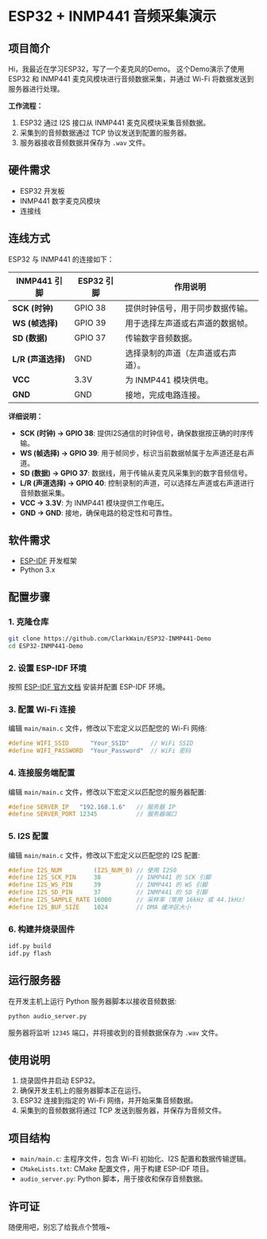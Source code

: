# ESP32 + INMP441 音频采集演示

## 项目简介
Hi，我最近在学习ESP32，写了一个麦克风的Demo。
这个Demo演示了使用 ESP32 和 INMP441 麦克风模块进行音频数据采集，并通过 Wi-Fi 将数据发送到服务器进行处理。

**工作流程：**
1. ESP32 通过 I2S 接口从 INMP441 麦克风模块采集音频数据。
2. 采集到的音频数据通过 TCP 协议发送到配置的服务器。
3. 服务器接收音频数据并保存为 `.wav` 文件。

## 硬件需求
- ESP32 开发板
- INMP441 数字麦克风模块
- 连接线

## 连线方式

ESP32 与 INMP441 的连接如下：

| INMP441 引脚 | ESP32 引脚  | 作用说明                                      |
|-------------|-------------|---------------------------------------------|
| **SCK (时钟)**  | GPIO 38     | 提供时钟信号，用于同步数据传输。                       |
| **WS (帧选择)** | GPIO 39     | 用于选择左声道或右声道的数据帧。                       |
| **SD (数据)**    | GPIO 37     | 传输数字音频数据。                                 |
| **L/R (声道选择)** | GND     | 选择录制的声道（左声道或右声道）。                      |
| **VCC**         | 3.3V        | 为 INMP441 模块供电。                              |
| **GND**         | GND         | 接地，完成电路连接。                                |

**详细说明：**

- **SCK (时钟) -> GPIO 38**: 提供I2S通信的时钟信号，确保数据按正确的时序传输。
- **WS (帧选择) -> GPIO 39**: 用于帧同步，标识当前数据帧属于左声道还是右声道。
- **SD (数据) -> GPIO 37**: 数据线，用于传输从麦克风采集到的数字音频信号。
- **L/R (声道选择) -> GPIO 40**: 控制录制的声道，可以选择左声道或右声道进行音频数据采集。
- **VCC -> 3.3V**: 为 INMP441 模块提供工作电压。
- **GND -> GND**: 接地，确保电路的稳定性和可靠性。

## 软件需求
- [ESP-IDF](https://github.com/espressif/esp-idf) 开发框架
- Python 3.x

## 配置步骤

### 1. 克隆仓库
```bash
git clone https://github.com/ClarkWain/ESP32-INMP441-Demo
cd ESP32-INMP441-Demo
```

### 2. 设置 ESP-IDF 环境
按照 [ESP-IDF 官方文档](https://docs.espressif.com/projects/esp-idf/en/latest/esp32/get-started/index.html) 安装并配置 ESP-IDF 环境。

### 3. 配置 Wi-Fi 连接
编辑 `main/main.c` 文件，修改以下宏定义以匹配您的 Wi-Fi 网络:
```c
#define WIFI_SSID      "Your_SSID"      // WiFi SSID
#define WIFI_PASSWORD  "Your_Password"  // WiFi 密码
```
### 4. 连接服务端配置
编辑 `main/main.c` 文件，修改以下宏定义以匹配您的服务器配置:
```c
#define SERVER_IP   "192.168.1.6"   // 服务器 IP
#define SERVER_PORT 12345           // 服务器端口
```


### 5. I2S 配置
编辑 `main/main.c` 文件，修改以下宏定义以匹配您的 I2S 配置:
```c
#define I2S_NUM         (I2S_NUM_0) // 使用 I2S0
#define I2S_SCK_PIN     38          // INMP441 的 SCK 引脚
#define I2S_WS_PIN      39          // INMP441 的 WS 引脚
#define I2S_SD_PIN      37          // INMP441 的 SD 引脚
#define I2S_SAMPLE_RATE 16000       // 采样率（常用 16kHz 或 44.1kHz）
#define I2S_BUF_SIZE    1024        // DMA 缓冲区大小
```

### 6. 构建并烧录固件
```bash
idf.py build
idf.py flash
```

## 运行服务器
在开发主机上运行 Python 服务器脚本以接收音频数据:
```bash
python audio_server.py
```

服务器将监听 `12345` 端口，并将接收到的音频数据保存为 `.wav` 文件。

## 使用说明
1. 烧录固件并启动 ESP32。
2. 确保开发主机上的服务器脚本正在运行。
3. ESP32 连接到指定的 Wi-Fi 网络，并开始采集音频数据。
4. 采集到的音频数据将通过 TCP 发送到服务器，并保存为音频文件。

## 项目结构
- `main/main.c`: 主程序文件，包含 Wi-Fi 初始化、I2S 配置和数据传输逻辑。
- `CMakeLists.txt`: CMake 配置文件，用于构建 ESP-IDF 项目。
- `audio_server.py`: Python 脚本，用于接收和保存音频数据。

## 许可证
随便用吧，别忘了给我点个赞哦~
